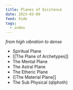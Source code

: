 ```yaml
---
title: Planes of Existence
date: 2023-03-09
feed: hide
tags:
  - index
---
```


*from high vibration to dense*
- Spiritual Plane
- [[The Plane of Archetypes]]
- The Mental Plane
- The Astral Plane
- The Etheric Plane
-  [[The Material Plane]]
- The Sub Physical (qliphoth)